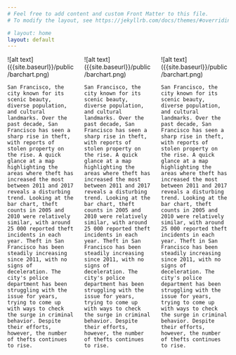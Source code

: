 ```yaml
---
# Feel free to add content and custom Front Matter to this file.
# To modify the layout, see https://jekyllrb.com/docs/themes/#overriding-theme-defaults

# layout: home
layout: default
---
```


<link rel="stylesheet" type="text/css" href="{{ '/assets/css/style.css' | relative_url }}">


<div class="columns">
  <div class="column">
    ![alt text]({{site.baseurl}}/public/barchart.png)

    San Francisco, the city known for its scenic beauty, diverse population, and cultural landmarks. Over the past decade, San Francisco has seen a sharp rise in theft, with reports of stolen property on the rise. A quick glance at a map highlighting the areas where theft has increased the most between 2011 and 2017 reveals a disturbing trend. Looking at the bar chart, theft counts in 2005 and 2010 were relatively similar, with around 25 000 reported theft incidents in each year. Theft in San Francisco has been steadily increasing since 2011, with no signs of deceleration. The city's police department has been struggling with the issue for years, trying to come up with ways to check the surge in criminal behavior. Despite their efforts, however, the number of thefts continues to rise.
  </div>
  <div class="column">
    ![alt text]({{site.baseurl}}/public/barchart.png)

    San Francisco, the city known for its scenic beauty, diverse population, and cultural landmarks. Over the past decade, San Francisco has seen a sharp rise in theft, with reports of stolen property on the rise. A quick glance at a map highlighting the areas where theft has increased the most between 2011 and 2017 reveals a disturbing trend. Looking at the bar chart, theft counts in 2005 and 2010 were relatively similar, with around 25 000 reported theft incidents in each year. Theft in San Francisco has been steadily increasing since 2011, with no signs of deceleration. The city's police department has been struggling with the issue for years, trying to come up with ways to check the surge in criminal behavior. Despite their efforts, however, the number of thefts continues to rise.
  </div>
  <div class="column">
    ![alt text]({{site.baseurl}}/public/barchart.png)

    San Francisco, the city known for its scenic beauty, diverse population, and cultural landmarks. Over the past decade, San Francisco has seen a sharp rise in theft, with reports of stolen property on the rise. A quick glance at a map highlighting the areas where theft has increased the most between 2011 and 2017 reveals a disturbing trend. Looking at the bar chart, theft counts in 2005 and 2010 were relatively similar, with around 25 000 reported theft incidents in each year. Theft in San Francisco has been steadily increasing since 2011, with no signs of deceleration. The city's police department has been struggling with the issue for years, trying to come up with ways to check the surge in criminal behavior. Despite their efforts, however, the number of thefts continues to rise.
  </div>
</div>

<!-- ![alt text]({{site.baseurl}}/public/barchart.png)

San Francisco, the city known for its scenic beauty, diverse population, and cultural landmarks. Over the past decade, San Francisco has seen a sharp rise in theft, with reports of stolen property on the rise. A quick glance at a map highlighting the areas where theft has increased the most between 2011 and 2017 reveals a disturbing trend. Looking at the bar chart, theft counts in 2005 and 2010 were relatively similar, with around 25 000 reported theft incidents in each year. Theft in San Francisco has been steadily increasing since 2011, with no signs of deceleration. The city's police department has been struggling with the issue for years, trying to come up with ways to check the surge in criminal behavior. Despite their efforts, however, the number of thefts continues to rise.

To better understand insights into the areas where thefts are most prevalent, we created two heat maps .These maps helps us to visualize the concentration of thefts in specific neighborhoods across San Francisco. The first map shows areas such as Mission Bay and Treasure Island, where theft rates have been particularly high in recent years. The second map expands on this, highlighting other areas of the city that have also seen high rates of theft, including Richmond District, Pacific Heights, Nob Hill, Chinatown, and Noe Valley. One possible factor driving the surge in theft is the city's increasing wealth gap. San Francisco is one of the most expensive cities in the world to live in, with high costs of housing, transportation, and food. As the cost of living in San Francisco continues to rise, many residents are struggling to make ends meet. This economic pressure may be driving some individuals to turn to theft as a means of survival. In a study by the Public Policy Institute of California, researchers found that poverty rates in San Francisco have been on the rise in recent years. In 2017, the city's poverty rate was 12.9%, up from 11.9% in 2011. This increase in poverty rates may be contributing to the rise in theft rates, as individuals who are struggling financially may be more likely to engage in criminal behavior. Another potential factor contributing to the rise in theft is the theft of electronic devices and other high-value items. San Francisco is home to many technology companies, and as a result, the city has a large number of residents who own expensive equipment. According to the SFPD, thefts of electronic devices such as smartphones, laptops, and tablets have been on the rise in recent years.

In response to the surge in theft, the city has taken steps to address the issue. In 2016, the San Francisco Police Department launched the "Lock it or Lose it" campaign, which encourage people to secure their personal belongings properly. In addition, the city has also invested in new technology, such as surveillance cameras and license plate readers to deter theft and identify potential suspects. These efforts aim to make San Francisco a safer place. Despite efforts made by the city to address the rising theft rates, some experts and journalists believe that more needs to be done to tackle the root causes of the issue. A journalist for the San Francisco Examiner, J. F. Rodriguez, advocates for a more proactive approach by investing in programs to a to alleviate poverty and increase access to affordable housing. Such programs could potentially address the economic factors that contribute to theft.

The other cities have found success in implementing innovative strategies to fight a theft. For example, New York City's NYPD launched Operation Impact, a program that focused on increasing police presence in high-crime areas, resulting in a significant reduction in crime rates by over 30%. As San Francisco continues to struggle with the issue of theft, residents will need to remain vigilant and take steps to protect themselves and their property. Only by working together can the city overcome this challenge and emerge stronger and more resilient than ever before.

<embed
       type="text/html" 
       src="{{site.baseurl}}/public/custom_filename.html"
       width="1100"
       height="900"
       >
</embed>


![alt text]({{site.baseurl}}/public/map11.png) -->